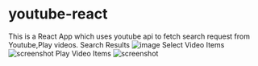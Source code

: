 # youtube-react
This is a React App which uses youtube api to fetch search request from Youtube,Play videos.
Search Results
![image](https://user-images.githubusercontent.com/68410510/96359204-9c650a00-112d-11eb-8314-2d9b798f1144.png)
Select Video Items
![screenshot](https://user-images.githubusercontent.com/68410510/96359230-fe257400-112d-11eb-9e32-45369adb399d.png)
Play Video Items
![screenshot](https://user-images.githubusercontent.com/68410510/96359242-3c229800-112e-11eb-8d6a-c5c9f58b5644.png)
